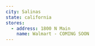 ```yaml
---
city: Salinas
state: california
stores:
  - address: 1800 N Main
    name: Walmart - COMING SOON
---
```

